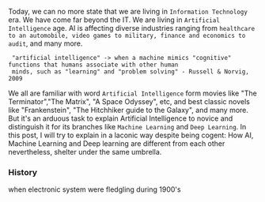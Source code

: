 Today, we can no more state that we are living in `Information Technology` era. We have come far beyond the IT. We are living in `Artificial Intelligence` age. AI is affecting diverse industries ranging from `healthcare to an automobile, video games to military, finance and economics to audit`, and many more.
```
 "artificial intelligence" -> when a machine mimics "cognitive" functions that humans associate with other human
 minds, such as "learning" and "problem solving" - Russell & Norvig, 2009
```

We all are familiar with word `Artificial Intelligence` form movies like "The Terminator","The Matrix", "A Space Odyssey", etc, and best classic novels like "Frankenstein", "The Hitchhiker guide to the Galaxy", and many more. But it's an arduous task to explain Artificial Intelligence to novice and distinguish it for its branches like `Machine Learning` and `Deep Learning`. In this post, I will try to explain in a laconic way despite being cogent: How AI, Machine Learning and Deep learning are different from each other nevertheless, shelter under the same umbrella.

### History
when electronic system were fledgling during 1900's
